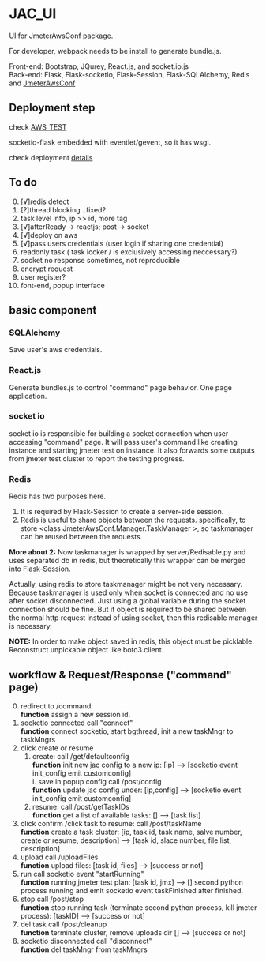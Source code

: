 # JAC_UI

UI for JmeterAwsConf package.

For developer, webpack needs to be install to generate bundle.js.

Front-end: Bootstrap, JQurey, React.js, and socket.io.js  
Back-end: Flask, Flask-socketio, Flask-Session, Flask-SQLAlchemy, Redis and [JmeterAwsConf](https://github.pydt.lan/szhao/JmeterAwsConf)

## Deployment step

check [AWS_TEST](https://github.pydt.lan/szhao/AWS_TEST)

socketio-flask embedded with eventlet/gevent, so it has wsgi.

check deployment [details](https://flask-socketio.readthedocs.io/en/latest/#deployment)


## To do
0. [√]redis detect 
1. [?]thread blocking ..fixed?
3. task level info, ip >> id, more tag
3. [√]afterReady -> reactjs; post -> socket
3. [√]deploy on aws
6. [√]pass users credentials (user login if sharing one credential)
7. readonly task ( task locker / is exclusively accessing neccessary?)
8. socket no response sometimes, not reproducible
9. encrypt request
10. user register?
11. font-end, popup interface

## basic component

### SQLAlchemy
Save user's aws credentials.

### React.js
Generate bundles.js to control "command" page behavior. One page application.


### socket io
socket io is responsible for building a socket connection when user accessing "command" page. It will pass user's command like creating instance and starting jmeter test on instance. It also forwards some outputs from jmeter test cluster to report the testing progress.

### Redis
Redis has two purposes here.  

1. It is required by Flask-Session to create a server-side session. 
2. Redis is useful to share objects between the requests. specifically, to store \<class JmeterAwsConf.Manager.TaskManager \>, so taskmanager can be reused between the requests. 

**More about 2:** 
Now taskmanager is wrapped by server/Redisable.py and uses separated db in redis, but theoretically this wrapper can be merged into Flask-Session.  

Actually, using redis to store taskmanager might be not very necessary. Because taskmanager is used only when socket is connected and no use after socket disconnected. Just using a global variable during the socket connection should be fine. But if object is required to be shared between the normal http request instead of using socket, then this redisable manager is necessary.

**NOTE:** In order to make object saved in redis, this object must be picklable. Reconstruct unpickable object like boto3.client.

## workflow & Request/Response ("command" page)

0. redirect to /command:   
	**function** assign a new session id.
1. socketio connected call "connect"   
   **function** connect socketio, start bgthread, init a new taskMngr to taskMngrs
2. click create or resume
	1. create: call /get/defaultconfig   
	   **function** init new jac config to a new ip: [ip] --> [socketio event init_config emit customconfig]  
		i. save in popup config call /post/config    
	   **function** update jac config under: [ip,config] --> [socketio event init_config emit customconfig]
	2. resume: call /post/getTaskIDs   
	   **function** get a list of available tasks: [] --> [task list]
3. click confirm /click task to resume: call /post/taskName   
   **function** create a task cluster: [ip, task id, task name, salve number, create or resume, description] --> [task id, slace number, file list, description]
4. upload call /uploadFiles   
   **function** upload files: [task id, files] --> [success or not]
5. run call socketio event "startRunning"   
   **function** running jmeter test plan: [task id, jmx] --> [] second python process running and emit socketio event taskFinished after finished.
6. stop call /post/stop   
   **function** stop running task (terminate second python process, kill jmeter process): [taskID] --> [success or not]
7. del task call /post/cleanup   
   **function** terminate cluster, remove uploads dir [] --> [success or not]
6. socketio disconnected call "disconnect"  
   **function** del taskMngr from taskMngrs